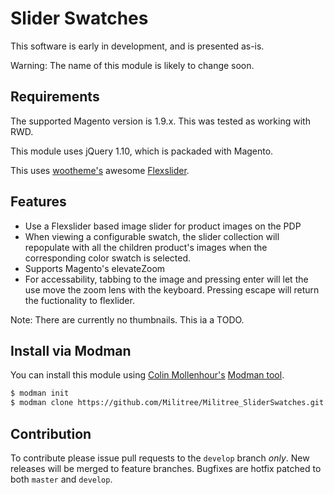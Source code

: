 Slider Swatches
================

This software is early in development, and is presented as-is.

Warning: The name of this module is likely to change soon.

Requirements
------------

The supported Magento version is 1.9.x. This was tested as working with RWD.

This module uses jQuery 1.10, which is packaded with Magento.

This uses [wootheme's](https://github.com/woothemes) awesome [Flexslider](https://github.com/woothemes/FlexSlider).


Features
----------------

- Use a Flexslider based image slider for product images on the PDP
- When viewing a configurable swatch, the slider collection will repopulate with all the children product's images when the corresponding color swatch is selected.
- Supports Magento's elevateZoom
- For accessability, tabbing to the image and pressing enter will let the use move the zoom lens with the keyboard. Pressing escape will return the fuctionality to flexlider.

Note: There are currently no thumbnails. This ia a TODO.

Install via Modman
----------------

You can install this module using [Colin Mollenhour's](https://github.com/colinmollenhour) [Modman tool](https://github.com/colinmollenhour/modman).

```bash
$ modman init
$ modman clone https://github.com/Militree/Militree_SliderSwatches.git
```

Contribution
------------

To contribute please issue pull requests to the `develop` branch _only_. New releases will be merged to feature branches. Bugfixes are hotfix patched to both `master` and `develop`.
